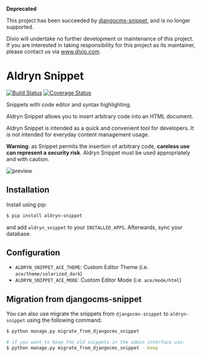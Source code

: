**Deprecated**

This project has been succeeded by [djangocms-snippet](https://github.com/divio/djangocms-snippet), and is no longer supported.

Divio will undertake no further development or maintenance of this project. If you are interested in  taking responsibility for this project as its maintainer, please contact us via www.divio.com.


# Aldryn Snippet

[![Build Status](https://travis-ci.org/aldryn/aldryn-snippet.svg?branch=master)](https://travis-ci.org/aldryn/aldryn-snippet)
[![Coverage Status](https://img.shields.io/coveralls/aldryn/aldryn-snippet.svg)](https://coveralls.io/r/aldryn/aldryn-snippet)

Snippets with code editor and syntax highlighting.

Aldryn Snippet allows you to insert arbitrary code into an HTML document.

Aldryn Snippet is intended as a quick and convenient tool for developers. It is not intended for everyday content
management usage.

**Warning**: as Snippet permits the insertion of arbitrary code, **careless use can represent a security risk**. 
Aldryn Snippet must be used appropriately and with caution.

![preview](preview.png)

## Installation

Install using pip:

```bash
$ pip install aldryn-snippet
```

and add ``aldryn_snippet`` to your ``INSTALLED_APPS``.
Afterwards, sync your database.

## Configuration
* ``ALDRYN_SNIPPET_ACE_THEME``: Custom Editor Theme (i.e. ``ace/theme/solarized_dark``)
* ``ALDRYN_SNIPPET_ACE_MODE``: Custom Editor Mode (i.e. ``ace/mode/html``)


## Migration from djangocms-snippet
You can also use migrate the snippets from ``djangocms-snippet`` to ``aldryn-snippet`` using the following command:

```bash
$ python manage.py migrate_from_djangocms_snippet

# if you want to keep the old snippets in the admin interface use:
$ python manage.py migrate_from_djangocms_snippet --keep
```
